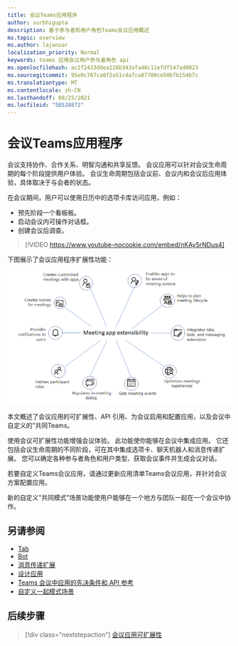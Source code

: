 ```yaml
---
title: 会议Teams应用程序
author: surbhigupta
description: 基于参与者和用户角色Teams会议应用概述
ms.topic: overview
ms.author: lajanuar
localization_priority: Normal
keywords: teams 应用会议用户参与者角色 api
ms.openlocfilehash: ac2f2433ddea126b343afa48c11efdf547ad0023
ms.sourcegitcommit: 95e0c767ca0f2a51c4a7ca87700ce50b7b154b7c
ms.translationtype: MT
ms.contentlocale: zh-CN
ms.lasthandoff: 08/25/2021
ms.locfileid: "58528872"
---
```

# <a name="apps-for-teams-meetings"></a>会议Teams应用程序

会议支持协作、合作关系、明智沟通和共享反馈。 会议应用可以针对会议生命周期的每个阶段提供用户体验。 会议生命周期包括会议前、会议内和会议后应用体验，具体取决于与会者的状态。

在会议期间，用户可以使用日历中的选项卡库访问应用，例如：

* 预先阶段一个看板板。
* 启动会议内可操作对话框。
* 创建会议后调查。

> [!VIDEO https://www.youtube-nocookie.com/embed/nKAy5rNDus4]

下图展示了会议应用程序扩展性功能：

![会议应用可扩展性](../assets/images/apps-in-meetings/meetingappextensibility.png)

本文概述了会议应用的可扩展性、API 引用、为会议启用和配置应用，以及会议中自定义的"共同Teams。

使用会议可扩展性功能增强会议体验。 此功能使你能够在会议中集成应用。 它还包括会议生命周期的不同阶段，可在其中集成选项卡、聊天机器人和消息传递扩展。 您可以确定各种参与者角色和用户类型、获取会议事件并生成会议对话。

若要自定义Teams会议应用，请通过更新应用清单Teams会议应用，并针对会议方案配置应用。

新的自定义"共同模式"场景功能使用户能够在一个地方与团队一起在一个会议中协作。

## <a name="see-also"></a>另请参阅

* [Tab](../tabs/what-are-tabs.md#understand-how-tabs-work)
* [Bot](../bots/what-are-bots.md)
* [消息传递扩展](../messaging-extensions/what-are-messaging-extensions.md)
* [设计应用](../apps-in-teams-meetings/design/designing-apps-in-meetings.md)
* [Teams 会议中应用的先决条件和 API 参考](create-apps-for-teams-meetings.md)
* [自定义一起模式场景](~/apps-in-teams-meetings/teams-together-mode.md)

## <a name="next-step"></a>后续步骤

> [!div class="nextstepaction"]
> [会议应用可扩展性](meeting-app-extensibility.md)
